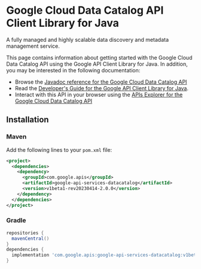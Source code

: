# Google Cloud Data Catalog API Client Library for Java

A fully managed and highly scalable data discovery and metadata management service. 

This page contains information about getting started with the Google Cloud Data Catalog API
using the Google API Client Library for Java. In addition, you may be interested
in the following documentation:

* Browse the [Javadoc reference for the Google Cloud Data Catalog API][javadoc]
* Read the [Developer's Guide for the Google API Client Library for Java][google-api-client].
* Interact with this API in your browser using the [APIs Explorer for the Google Cloud Data Catalog API][api-explorer]

## Installation

### Maven

Add the following lines to your `pom.xml` file:

```xml
<project>
  <dependencies>
    <dependency>
      <groupId>com.google.apis</groupId>
      <artifactId>google-api-services-datacatalog</artifactId>
      <version>v1beta1-rev20230414-2.0.0</version>
    </dependency>
  </dependencies>
</project>
```

### Gradle

```gradle
repositories {
  mavenCentral()
}
dependencies {
  implementation 'com.google.apis:google-api-services-datacatalog:v1beta1-rev20230414-2.0.0'
}
```

[javadoc]: https://googleapis.dev/java/google-api-services-datacatalog/latest/index.html
[google-api-client]: https://github.com/googleapis/google-api-java-client/
[api-explorer]: https://developers.google.com/apis-explorer/#p/datacatalog/v1/
